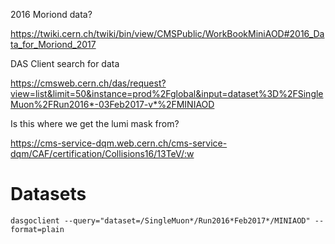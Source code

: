 2016 Moriond data?

https://twiki.cern.ch/twiki/bin/view/CMSPublic/WorkBookMiniAOD#2016_Data_for_Moriond_2017

DAS Client search for data

https://cmsweb.cern.ch/das/request?view=list&limit=50&instance=prod%2Fglobal&input=dataset%3D%2FSingleMuon%2FRun2016*-03Feb2017-v*%2FMINIAOD

Is this where we get the lumi mask from?

https://cms-service-dqm.web.cern.ch/cms-service-dqm/CAF/certification/Collisions16/13TeV/:w




# Datasets

```
dasgoclient --query="dataset=/SingleMuon*/Run2016*Feb2017*/MINIAOD" --format=plain
```
